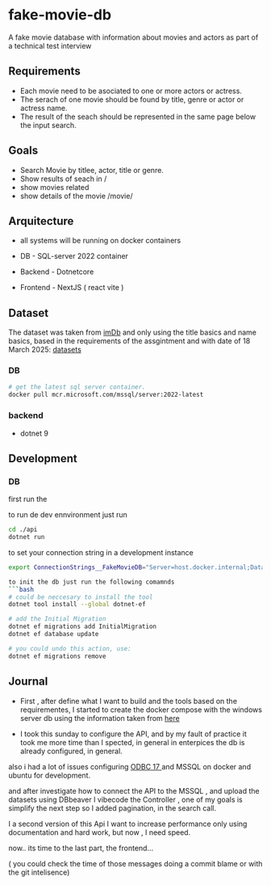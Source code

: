 # fake-movie-db
A fake movie database with information about movies and actors as part of a technical test interview

## Requirements

- Each movie need to be asociated to one or more actors or actress.
- The serach of one movie should be found by title, genre or actor or actress name.
- The result of the seach should be represented in the same page below the input search.

## Goals

- Search Movie by titlee, actor, title or genre.
- Show results of seach in /
- show movies related
- show details of the movie /movie/

## Arquitecture

- all systems will be running on docker containers

- DB - SQL-server 2022 container
- Backend - Dotnetcore
- Frontend - NextJS ( react  vite )

## Dataset

The dataset was taken from [imDb](https://developer.imdb.com/non-commercial-datasets/) and only using the title basics and name basics, based in the requirements of the assgintment and with date of 18 March 2025:  [datasets](https://datasets.imdbws.com/)

### DB

```bash
# get the latest sql server container.
docker pull mcr.microsoft.com/mssql/server:2022-latest
```

### backend

- dotnet 9 

## Development 

### DB

first run the 

to run de dev ennvironment just run 
```bash
cd ./api
dotnet run
```

to set your connection string in a development instance

```bash
export ConnectionStrings__FakeMovieDB="Server=host.docker.internal;Database=FakeMovieDb;User Id=sa;Password=<yoursupersecurepassword>;Encrypt=False;TrustServerCertificate=True"

to init the db just run the following comamnds 
```bash
# could be neccesary to install the tool 
dotnet tool install --global dotnet-ef

# add the Initial Migration
dotnet ef migrations add InitialMigration
dotnet ef database update

# you could undo this action, use:
dotnet ef migrations remove
```

## Journal

- First , after define what I want to build and the tools based on the requirementes, I started to create the docker compose with the windows server db
using the information taken from [here](https://learn.microsoft.com/en-us/sql/linux/quickstart-install-connect-docker?view=sql-server-ver16&tabs=cli&pivots=cs1-bash)

- I took this sunday to configure the API, and by my fault of practice it took me more time than I spected, in general in enterpices the db is already configured, in general.

also i had a lot of issues configuring [ODBC 17 ](https://learn.microsoft.com/en-us/sql/connect/odbc/linux-mac/installing-the-microsoft-odbc-driver-for-sql-server?view=sql-server-ver16&tabs=ubuntu18-install%2Cubuntu17-install%2Cdebian8-install%2Credhat7-13-install%2Crhel7-offline) and MSSQL on docker and ubuntu for development.

and after investigate how to connect the API to the MSSQL , and upload the datasets using DBbeaver I vibecode the Controller , one of my goals is simplify the next step so I added pagination, in the search call.

I a second version of this Api I want to increase performance only using documentation and hard work, but now , I need speed.

now.. its time to the last part, the frontend... 

( you could check the time of those messages doing a commit blame or with the git intelisence)




